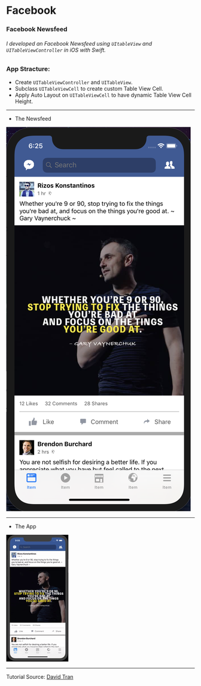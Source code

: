 # Facebook

### Facebook Newsfeed

###### I developed an Facebook Newsfeed using `UItableView` and `UITableViewController` in iOS with Swift.

### App Stracture:

+ Create `UITableViewController` and `UITableView`.
+ Subclass `UITableViewCell` to create custom Table View Cell.
+ Apply Auto Layout on `UITableViewCell` to have dynamic Table View Cell Height.
---

+ The Newsfeed

![](pics/fb.png)

---

+ The App

![](gif/fb.gif)

---

Tutorial Source: [David Tran](https://www.youtube.com/watch?v=E4ewmbIa_8c)
